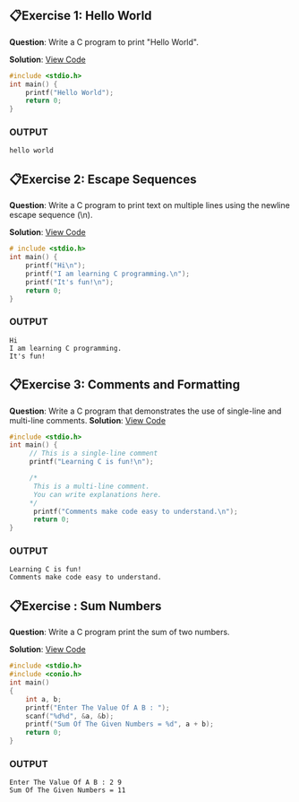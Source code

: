 ## 📋Exercise 1: Hello World

**Question**: Write a C program to print "Hello World".

**Solution**: [View Code](hello_world.c)

```c
#include <stdio.h>
int main() {
    printf("Hello World");
    return 0;
}
```
### OUTPUT

```
hello world
```

## 📋Exercise 2: Escape Sequences

**Question**: Write a C program to print text on multiple lines using the newline escape sequence (\n).

**Solution**: [View Code](escape_sequences.c)

```c
# include <stdio.h>
int main() {
    printf("Hi\n");
    printf("I am learning C programming.\n");
    printf("It's fun!\n");
    return 0;
}
```
### OUTPUT

```
Hi
I am learning C programming.
It's fun!
```

## 📋Exercise 3: Comments and Formatting

**Question**: Write a C program that demonstrates the use of single-line and multi-line comments.
**Solution**: [View Code](comments_formatting.c)

```c
#include <stdio.h>
int main() {
     // This is a single-line comment
     printf("Learning C is fun!\n");

     /*
      This is a multi-line comment.
      You can write explanations here.
     */
      printf("Comments make code easy to understand.\n");
      return 0;
}
```
### OUTPUT

```
Learning C is fun!
Comments make code easy to understand.
```

## 📋Exercise : Sum Numbers

**Question**: Write a C program print the sum of two numbers.

**Solution**: [View Code](sum_numbers.c)

```c
#include <stdio.h>
#include <conio.h>
int main()
{
    int a, b;
    printf("Enter The Value Of A B : ");
    scanf("%d%d", &a, &b);
    printf("Sum Of The Given Numbers = %d", a + b);
    return 0;
}
```
### OUTPUT

```
Enter The Value Of A B : 2 9
Sum Of The Given Numbers = 11
```

